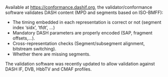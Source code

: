 Available at https://conformance.dashif.org, the validator/conformance software validates DASH content (MPD and segments based on ISO-BMFF):

* The timing embedded in each representation is correct or not (segment index ‘sidx’, ‘tfdt’, …)
* Mandatory DASH parameters are properly encoded (SAP, fragment offsets,…).
* Cross-representation checks (Segment/subsegment alignment, bitstream switching).
* Whether there are missing segments.

The validation software was recently updated to allow validation against DASH IF, DVB, HbbTV and CMAF profiles. 
